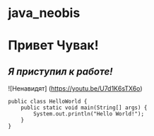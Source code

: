 # java_neobis

# **Привет Чувак!**
## *Я приступил к работе!*

![Ненавидят] (https://youtu.be/U7d1K6sTX6o)


```
public class HelloWorld {
    public static void main(String[] args) {
        System.out.println("Hello World!");
    }
}
```
